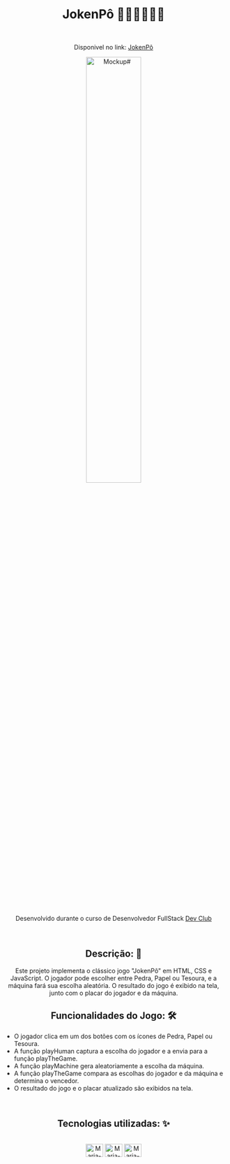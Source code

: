 <h1 align="center"> JokenPô 👊🏽✋🏽✌🏽 </h1> 
<br> 
<div align="center"> 
<p align="center"> Disponivel no link: <a href="https://mleilane.github.io/JOKENPO/"> JokenPô </a>  </p>
<img  align="center" alt="Mockup#" height="50%" width="50%" src="https://github.com/mleilane/JOKENPO/blob/main/img/Mockup.png?raw=true">
<p align="center"> Desenvolvido durante o curso de Desenvolvedor FullStack  <a href="https://rodolfomori.com.br/devclub"> Dev Club </a></p>
  </div>
<br>

<h2 align="center"> Descrição: 🧐  </h2>  
<p align="center">  Este projeto implementa o clássico jogo "JokenPô" em HTML, CSS e JavaScript. O jogador pode escolher entre Pedra, Papel ou Tesoura, e a máquina fará sua escolha aleatória. O resultado do jogo é exibido na tela, junto com o placar do jogador e da máquina.  </p>



<h2 align="center"> Funcionalidades do Jogo: 🛠  </h2>   

- O jogador clica em um dos botões com os ícones de Pedra, Papel ou Tesoura.
- A função playHuman captura a escolha do jogador e a envia para a função playTheGame.
- A função playMachine gera aleatoriamente a escolha da máquina.
- A função playTheGame compara as escolhas do jogador e da máquina e determina o vencedor.
- O resultado do jogo e o placar atualizado são exibidos na tela.
<br>

<h2 align="center"> Tecnologias utilizadas: ✨  </h2> 

<div style="display: inline_block" align="center" ><br>
  <img align="center" alt="Maria-html#" height="30" width="40" src="https://raw.githubusercontent.com/mleilane/skill-icons/af89bcc5e478013caaa514c31a3789f25e818193/icons/HTML.svg">
  <img align="center" alt="Maria-css#" height="30" width="40" src="https://raw.githubusercontent.com/mleilane/skill-icons/af89bcc5e478013caaa514c31a3789f25e818193/icons/CSS.svg">
   <img align="center" alt="Maria-javascript#" height="30" width="40" src="https://raw.githubusercontent.com/mleilane/skill-icons/af89bcc5e478013caaa514c31a3789f25e818193/icons/JavaScript.svg">
</div>
<br>


  
